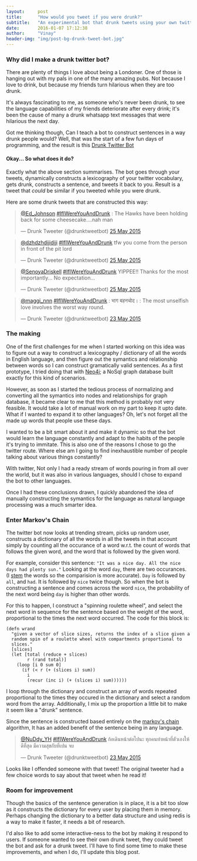 ```yaml
---
layout:     post
title:      "How would you tweet if you were drunk?"
subtitle:   "An experimental bot that drunk tweets using your own twitter vocabulary"
date:       2016-01-07 17:12:38
author:     "Vinay"
header-img: "img/post-bg-drunk-tweet-bot.jpg"
---
```


### Why did I make a drunk twitter bot?

There are plenty of things I love about being a Londoner. One of those is hanging out with my pals in one of the many amazing pubs. Not because I love to drink, but because my friends turn hilarious when they are too drunk.

It's always fascinating to me, as someone who's never been drunk, to see the language capabilities of my friends deteriorate after every drink; it's been the cause of many a drunk whatsapp text messages that were hilarious the next day.

Got me thinking though, Can I teach a bot to construct sentences in a way drunk people would? Well, that was the start of a few fun days of programming, and the result is this <a href="https://twitter.com/drunktweetbot" target="_blank">Drunk Twitter Bot</a>

#### Okay... So what does it do?

Exactly what the above section summarises. The bot goes through your tweets, dynamically constructs a lexicography of your twitter vocabulary, gets drunk, constructs a sentence, and tweets it back to you. Result is a tweet that *could* be similar if you tweeted while you were drunk.

Here are some drunk tweets that are constructed this way: 

<blockquote class="twitter-tweet" data-lang="en-gb"><p lang="en" dir="ltr"><a href="https://twitter.com/Ed_Johnson">@Ed_Johnson</a> <a href="https://twitter.com/hashtag/IfIWereYouAndDrunk?src=hash">#IfIWereYouAndDrunk</a> : The Hawks have been holding back for some cheesecake....nah man</p>&mdash; Drunk Tweeter (@drunktweetbot) <a href="https://twitter.com/drunktweetbot/status/602685532452343808">25 May 2015</a></blockquote>
<script async src="//platform.twitter.com/widgets.js" charset="utf-8"></script>


<blockquote class="twitter-tweet" data-lang="en-gb"><p lang="en" dir="ltr"><a href="https://twitter.com/dzhdzhdijidiji">@dzhdzhdijidiji</a> <a href="https://twitter.com/hashtag/IfIWereYouAndDrunk?src=hash">#IfIWereYouAndDrunk</a> tfw you come from the person in front of the pit lord</p>&mdash; Drunk Tweeter (@drunktweetbot) <a href="https://twitter.com/drunktweetbot/status/602705663769354240">25 May 2015</a></blockquote>
<script async src="//platform.twitter.com/widgets.js" charset="utf-8"></script>


<blockquote class="twitter-tweet" data-lang="en-gb"><p lang="en" dir="ltr"><a href="https://twitter.com/SenoyaDriskell">@SenoyaDriskell</a> <a href="https://twitter.com/hashtag/IfIWereYouAndDrunk?src=hash">#IfIWereYouAndDrunk</a> YIPPEE!! Thanks for the most importantly... No expectation…</p>&mdash; Drunk Tweeter (@drunktweetbot) <a href="https://twitter.com/drunktweetbot/status/602856685015846912">25 May 2015</a></blockquote>
<script async src="//platform.twitter.com/widgets.js" charset="utf-8"></script>


<blockquote class="twitter-tweet" data-lang="en-gb"><p lang="en" dir="ltr"><a href="https://twitter.com/maggi_nnn">@maggi_nnn</a> <a href="https://twitter.com/hashtag/IfIWereYouAndDrunk?src=hash">#IfIWereYouAndDrunk</a> : भाग बहनचोद। : The most unselfish love involves the worst way round.</p>&mdash; Drunk Tweeter (@drunktweetbot) <a href="https://twitter.com/drunktweetbot/status/601979877860999168">23 May 2015</a></blockquote>
<script async src="//platform.twitter.com/widgets.js" charset="utf-8"></script>


### The making

One of the first challenges for me when I started working on this idea was to figure out a way to construct a lexicography / dictionary of all the words in English language, and then figure out the symantics and relationship between words so I can construct gramatically valid sentences. As a first prototype, I tried doing that with <a href="http://neo4j.com/" target="_blank">Neo4j</a>; a NoSql graph database built exactly for this kind of scenarios. 

However, as soon as I started the tedious process of normalizing and converting all the symantics into nodes and relationships for graph database, it became clear to me that this method is probably not very feasible. It would take a lot of manual work on my part to keep it upto date. What if I wanted to expand it to other languages? Oh, let's not forget all the made up words that people use these days.

I wanted to be a bit smart about it and make it dynamic so that the bot would learn the language constantly and adapt to the habits of the people it's trying to immitate. This is also one of the reasons I chose to go the twitter route. Where else am I going to find inexhaustible number of people talking about various things constantly? 

With twitter, Not only I had a ready stream of words pouring in from all over the world, but it was also in various languages, should I chose to expand the bot to other languages.

Once I had these conclusions drawn, I quickly abandoned the idea of manually constructing the symantics for the language as natural language processing was a much smarter idea.

### Enter Markov's Chain

The twitter bot now looks at trending stream, picks up random user, constructs a dictionary of all the words in all the tweets in that account simply by counting all the occurance of a word w.r.t. the count of words that follows the given word, and the word that is followed by the given word.

For example, consider this sentence: `"It was a nice day. All the nice days had plenty sun."` Looking at the word `day`, there are two occurances. (I <a href="https://en.wikipedia.org/wiki/Stemming" target="_blank">stem</a> the words so the comparision is more accurate). `Day` is followed by `all`, and `had`. It is followed by `nice` twice though. So when the bot is constructing a sentence and comes across the word `nice`, the probability of the next word being `day` is higher than other words.

For this to happen, I construct a "spinning roulette wheel", and select the next word in sequence for the sentence based on the weight of the word, proportional to the times the next word occurred. The code for this block is: 

	(defn wrand
	  "given a vector of slice sizes, returns the index of a slice given a
	  random spin of a roulette wheel with compartments proportional to
	  slices."
	  [slices]
	  (let [total (reduce + slices)
	        r (rand total)]
	    (loop [i 0 sum 0]
	      (if (< r (+ (slices i) sum))
	        i
	        (recur (inc i) (+ (slices i) sum))))))

I loop through the dictionary and construct an array of words repeated proportional to the times they occured in the dictionary and select a random word from the array. Additionally, I mix up the proportion a little bit to make it seem like a "drunk" sentence.

Since the sentence is constructed based entirely on the <a href="https://en.wikipedia.org/wiki/Markov_chain" target="_blank">markov's chain</a> algorithm, It has an added benefit of the sentence being in any language.

<blockquote class="twitter-tweet" data-lang="en-gb"><p lang="th" dir="ltr"><a href="https://twitter.com/NuDdy_YH">@NuDdy_YH</a> <a href="https://twitter.com/hashtag/IfIWereYouAndDrunk?src=hash">#IfIWereYouAndDrunk</a> ก้อเดินหน้าต่อไปนะ ทุกคนทำหน้าที่ตัวเองให้ดีที่สุด มีความสุขกับที่เปน จบ</p>&mdash; Drunk Tweeter (@drunktweetbot) <a href="https://twitter.com/drunktweetbot/status/602066454993903616">23 May 2015</a></blockquote>
<script async src="//platform.twitter.com/widgets.js" charset="utf-8"></script>

Looks like I offended someone with that tweet! The original tweeter had a few choice words to say about that tweet when he read it!

### Room for improvement

Though the basics of the sentence generation is in place, it is a bit too slow as it constructs the dictionary for every user by placing them in memory. Perhaps changing the dictionary to a better data structure and using redis is a way to make it faster, it needs a bit of research.

I'd also like to add some interactive-ness to the bot by making it respond to users. If someone wanted to see their own drunk tweet, they could tweet the bot and ask for a drunk tweet. I'll have to find some time to make these improvements, and when I do, I'll update this blog post.

